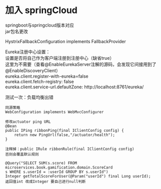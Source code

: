 # 加入 springCloud

springboot与springcloud版本对应   
jar包名更改  

HystrixFallbackConfiguration implements FallbackProvider  

Eureka注册中心设置：          
    设置是否将自己作为客户端注册到注册中心（缺省true）  
    这里为不需要（查看@EnableEurekaServer注解的源码，会发现它间接用到了@EnableDiscoveryClient）  
    eureka.client.register-with-eureka=false  
    eureka.client.fetch-registry: false  
    eureka.client.service-url.defaultZone: http://localhost:8761/eureka/  
    
测试一次：负载均衡出错

    同源策略
    WebConfiguration implements WebMvcConfigurer

    修改actuator ping URL
    @Bean
    public IPing ribbonPing(final IClientConfig config) {
        return new PingUrl(false,"/actuator/health");
    }

    注释掉：public IRule ribbonRule(final IClientConfig config)   
    否则会覆盖默认规则  

    @Query("SELECT SUM(s.score) FROM microservices.book.gamification.domain.ScoreCard 
    s WHERE s.userId = :userId GROUP BY s.userId")
    Integer getTotalScoreForUser(@Param("userId") final Long userId);
    返回值int 改成Integer 要自己进行null判断  